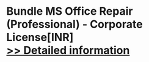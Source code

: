 # Bundle MS Office Repair (Professional) - Corporate License[INR]<br />[>> Detailed information](https://secure.element5.com/esales/product.html?productid=300384849&affiliateid=200057808)
